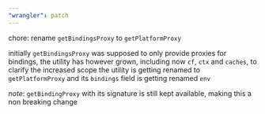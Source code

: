 ```yaml
---
"wrangler": patch
---
```


chore: rename `getBindingsProxy` to `getPlatformProxy`

initially `getBindingsProxy` was supposed to only provide proxies for bindings,
the utility has however grown, including now `cf`, `ctx` and `caches`, to
clarify the increased scope the utility is getting renamed to `getPlatformProxy`
and its `bindings` field is getting renamed `env`

_note_: `getBindingProxy` with its signature is still kept available, making this
a non breaking change
